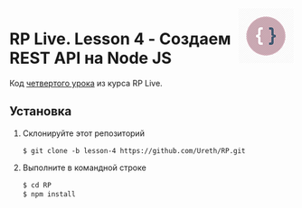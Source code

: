 <img src="logo.png" align="right"/>

# RP Live. Lesson 4 - Создаем REST API на Node JS

Код [четвертого урока]() из курса RP Live.

## Установка

1) Склонируйте этот репозиторий

    ```
    $ git clone -b lesson-4 https://github.com/Ureth/RP.git

    ```

2) Выполните в командной строке

    ```
    $ cd RP
    $ npm install

    ```
    
    
    
    
    
